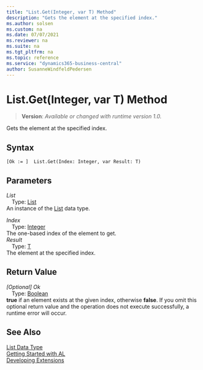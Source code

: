 ```yaml
---
title: "List.Get(Integer, var T) Method"
description: "Gets the element at the specified index."
ms.author: solsen
ms.custom: na
ms.date: 07/07/2021
ms.reviewer: na
ms.suite: na
ms.tgt_pltfrm: na
ms.topic: reference
ms.service: "dynamics365-business-central"
author: SusanneWindfeldPedersen
---
```

[//]: # (START>DO_NOT_EDIT)
[//]: # (IMPORTANT:Do not edit any of the content between here and the END>DO_NOT_EDIT.)
[//]: # (Any modifications should be made in the .xml files in the ModernDev repo.)
# List.Get(Integer, var T) Method
> **Version**: _Available or changed with runtime version 1.0._

Gets the element at the specified index.


## Syntax
```AL
[Ok := ]  List.Get(Index: Integer, var Result: T)
```
## Parameters
*List*  
&emsp;Type: [List](list-data-type.md)  
An instance of the [List](list-data-type.md) data type.  

*Index*  
&emsp;Type: [Integer](../integer/integer-data-type.md)  
The one-based index of the element to get.  
*Result*  
&emsp;Type: [T](list-data-type.md)  
The element at the specified index.  


## Return Value
*[Optional] Ok*  
&emsp;Type: [Boolean](../boolean/boolean-data-type.md)  
**true** if an element exists at the given index, otherwise **false**. If you omit this optional return value and the operation does not execute successfully, a runtime error will occur.  


[//]: # (IMPORTANT: END>DO_NOT_EDIT)
## See Also
[List Data Type](list-data-type.md)  
[Getting Started with AL](../../devenv-get-started.md)  
[Developing Extensions](../../devenv-dev-overview.md)